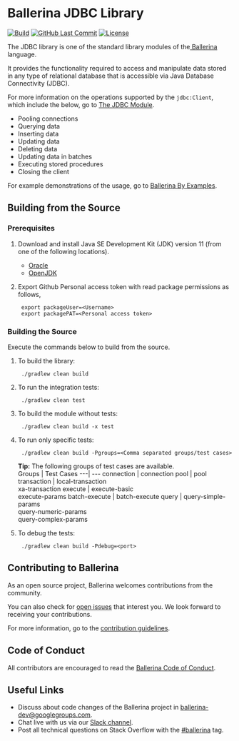 Ballerina JDBC Library
===================

  [![Build](https://github.com/ballerina-platform/module-ballerina-java.jdbc/workflows/Build/badge.svg)](https://github.com/ballerina-platform/module-ballerina-java.jdbc/actions?query=workflow%3ABuild)
  [![GitHub Last Commit](https://img.shields.io/github/last-commit/ballerina-platform/module-ballerina-java.jdbc.svg)](https://github.com/ballerina-platform/module-ballerina-java.jdbc/commits/master)
  [![License](https://img.shields.io/badge/License-Apache%202.0-blue.svg)](https://opensource.org/licenses/Apache-2.0)

The JDBC library is one of the standard library modules of the<a target="_blank" href="https://ballerina.io/"> Ballerina</a> language.

It provides the functionality required to access and manipulate data stored in any type of relational database 
that is accessible via Java Database Connectivity (JDBC). 

For more information on the operations supported by the `jdbc:Client`, which include the below, go to [The JDBC Module](https://ballerina.io/swan-lake/learn/api-docs/ballerina/java.jdbc/).

- Pooling connections
- Querying data
- Inserting data
- Updating data
- Deleting data
- Updating data in batches
- Executing stored procedures
- Closing the client

For example demonstrations of the usage, go to [Ballerina By Examples](https://ballerina.io/swan-lake/learn/by-example/jdbc-init-options.html).

## Building from the Source

### Prerequisites

1. Download and install Java SE Development Kit (JDK) version 11 (from one of the following locations).
   * [Oracle](https://www.oracle.com/java/technologies/javase-jdk11-downloads.html)
   * [OpenJDK](http://openjdk.java.net/install/index.html)

3. Export Github Personal access token with read package permissions as follows,
        
        export packageUser=<Username>
        export packagePAT=<Personal access token>

### Building the Source

Execute the commands below to build from the source.

1. To build the library:
        
        ./gradlew clean build

2. To run the integration tests:

        ./gradlew clean test

3. To build the module without tests:

        ./gradlew clean build -x test

4. To run only specific tests:

        ./gradlew clean build -Pgroups=<Comma separated groups/test cases>

   **Tip:** The following groups of test cases are available.<br>
   Groups | Test Cases
   ---| ---
   connection | connection
   pool | pool
   transaction | local-transaction <br> xa-transaction
   execute | execute-basic <br> execute-params
   batch-execute | batch-execute 
   query | query-simple-params<br>query-numeric-params<br>query-complex-params

5. To debug the tests:

        ./gradlew clean build -Pdebug=<port>

## Contributing to Ballerina

As an open source project, Ballerina welcomes contributions from the community. 

You can also check for [open issues](https://github.com/ballerina-platform/module-ballerina-sql/issues) that interest you. We look forward to receiving your contributions.

For more information, go to the [contribution guidelines](https://github.com/ballerina-platform/ballerina-lang/blob/master/CONTRIBUTING.md).

## Code of Conduct

All contributors are encouraged to read the [Ballerina Code of Conduct](https://ballerina.io/code-of-conduct).

## Useful Links

* Discuss about code changes of the Ballerina project in [ballerina-dev@googlegroups.com](mailto:ballerina-dev@googlegroups.com).
* Chat live with us via our [Slack channel](https://ballerina.io/community/slack/).
* Post all technical questions on Stack Overflow with the [#ballerina](https://stackoverflow.com/questions/tagged/ballerina) tag.
